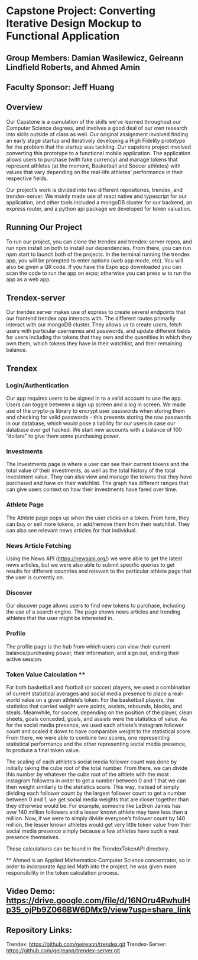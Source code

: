 # Capstone Project: Converting Iterative Design Mockup to Functional Application
## Group Members: Damian Wasilewicz, Geireann Lindfield Roberts, and Ahmed Amin
## Faculty Sponsor: Jeff Huang

## Overview
Our Capstone is a cumulation of the skills we’ve learned throughout our Computer Science degrees, and involves a good deal of our own research into skills outside of class as well.
Our original assignment involved finding an early stage startup and iteratively developing a High Fidelity prototype for the problem that the startup was tackling. Our capstone project involved converting this prototype to a functional mobile application. The application allows users to purchase (with fake currency) and manage tokens that represent athletes (at the moment, Basketball and Soccer athletes) with values that vary depending on the real-life athletes’ performance in their respective fields.

Our project’s work is divided into two different repositories, trendex, and trendex-server.
We mainly made use of react native and typescript for our application, and other tools included a mongoDB cluster for our backend, an express router, and a python api package we developed for token valuation.

## Running Our Project
To run our project, you can clone the trendex and trendex-server repos, and run npm install on both to install our dependencies. From there, you can run npm start to launch both of the projects. In the terminal running the trendex app, you will be prompted to enter options (web app mode, etc). You will also be given a QR code. If you have the Expo app downloaded you can scan the code to run the app on expo; otherwise you can press w to run the app as a web app.


## Trendex-server
Our trendex server makes use of express to create several endpoints that our frontend trendex app interacts with. The different routes primarily interact with our mongoDB cluster. They allows us to create users, fetch users with particular usernames and passwords, and update different fields for users including the tokens that they own and the quantities in which they own them, which tokens they have in their watchlist, and their remaining balance.

## Trendex 
### Login/Authentication
Our app requires users to be signed in to a valid account to use the app. Users can toggle between a sign up screen and a log in screen. We made use of the crypto-js library to encrypt user passwords when storing them and checking for valid passwords - this prevents storing the raw passwords in our database, which would pose a liability for our users in case our database ever got hacked. We start new accounts with a balance of 100 “dollars” to give them some purchasing power.

### Investments
The Investments page is where a user can see their current tokens and the total value of their investments, as well as the total history of the total investment value. They can also view and manage the tokens that they have purchased and have on their watchlist. The graph has different ranges that can give users context on how their investments have fared over time.

### Athlete Page
The Athlete page pops up when the user clicks on a token. From here, they can buy or sell more tokens, or add/remove them from their watchlist. They can also see relevant news articles for that individual.

### News Article Fetching
Using the News API (https://newsapi.org/) we were able to get the latest news articles, but we were also able to submit specific queries to get results for different countries and relevant to the particular athlete page that the user is currently on.

### Discover
Our discover page allows users to find new tokens to purchase, including the use of a search engine. The page shows news articles and trending athletes that the user might be interested in.

### Profile
The profile page is the hub from which users can view their current balance/purchasing power, their information, and sign out, ending their active session.

### Token Value Calculation **
For both basketball and football (or soccer) players, we used a combination of current statistical averages and social media presence to place a real-world value on a given athlete’s token. For the basketball players, the statistics that carried weight were points, assists, rebounds, blocks, and steals. Meanwhile, for soccer, depending on the position of the player, clean sheets, goals conceded, goals, and assists were the statistics of value. As for the social media presence, we used each athlete’s instagram follower count and scaled it down to have comparable weight to the statistical score. From there, we were able to combine two scores, one representing statistical performance and the other representing social media presence, to produce a final token value. 

The scaling of each athlete’s social media follower count was done by initially taking the cube root of the total number. From there, we can divide this number by whatever the cube root of the athlete with the most instagram followers in order to get a number between 0 and 1 that we can then weight similarly to the statistics score. This way, instead of simply dividing each follower count by the largest follower count to get a number between 0 and 1, we get social media weights that are closer together than they otherwise would be. For example, someone like LeBron James has over 140 million followers and a lesser known athlete may have less than a million. Now, if we were to simply divide everyone’s follower count by 140 million, the lesser known athletes would get very little token value from their social media presence simply because a few athletes have such a vast presence themselves. 

These calculations can be found in the TrendexTokenAPI directory. 

** Ahmed is an Applied Mathematics-Computer Science concentrator, so in order to incorporate Applied Math into the project, he was given more responsibility in the token calculation process.

## Video Demo: https://drive.google.com/file/d/16NOru4RwhuIHp35_ojPb9Z066BW6DMx9/view?usp=share_link

## Repository Links:
Trendex: https://github.com/geireann/trendex.git
Trendex-Server: https://github.com/geireann/trendex-server.git

